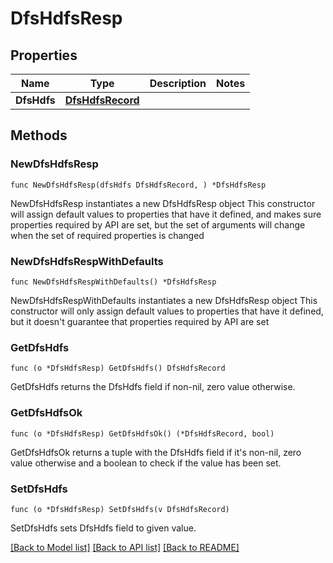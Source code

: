 # DfsHdfsResp

## Properties

Name | Type | Description | Notes
------------ | ------------- | ------------- | -------------
**DfsHdfs** | [**DfsHdfsRecord**](DfsHdfsRecord.md) |  | 

## Methods

### NewDfsHdfsResp

`func NewDfsHdfsResp(dfsHdfs DfsHdfsRecord, ) *DfsHdfsResp`

NewDfsHdfsResp instantiates a new DfsHdfsResp object
This constructor will assign default values to properties that have it defined,
and makes sure properties required by API are set, but the set of arguments
will change when the set of required properties is changed

### NewDfsHdfsRespWithDefaults

`func NewDfsHdfsRespWithDefaults() *DfsHdfsResp`

NewDfsHdfsRespWithDefaults instantiates a new DfsHdfsResp object
This constructor will only assign default values to properties that have it defined,
but it doesn't guarantee that properties required by API are set

### GetDfsHdfs

`func (o *DfsHdfsResp) GetDfsHdfs() DfsHdfsRecord`

GetDfsHdfs returns the DfsHdfs field if non-nil, zero value otherwise.

### GetDfsHdfsOk

`func (o *DfsHdfsResp) GetDfsHdfsOk() (*DfsHdfsRecord, bool)`

GetDfsHdfsOk returns a tuple with the DfsHdfs field if it's non-nil, zero value otherwise
and a boolean to check if the value has been set.

### SetDfsHdfs

`func (o *DfsHdfsResp) SetDfsHdfs(v DfsHdfsRecord)`

SetDfsHdfs sets DfsHdfs field to given value.



[[Back to Model list]](../README.md#documentation-for-models) [[Back to API list]](../README.md#documentation-for-api-endpoints) [[Back to README]](../README.md)


